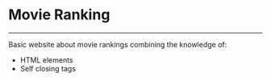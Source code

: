 # Movie Ranking
*** 
Basic website about movie rankings combining the knowledge of:
* HTML elements
* Self closing tags